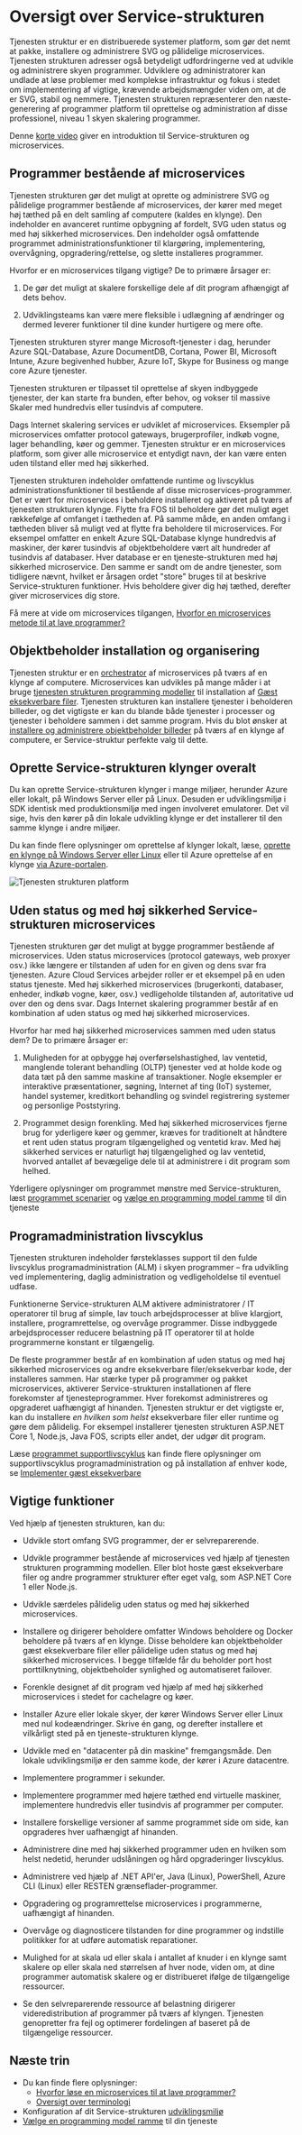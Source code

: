<properties
   pageTitle="Oversigt over Service-strukturen | Microsoft Azure"
   description="En oversigt over Service-strukturen, hvor programmer består af mange microservices til at levere skala og fleksibilitet. Tjenesten struktur er en distribuerede systemer platform bruges til at opbygge SVG, pålidelig og nemt at administrere programmer til skyen"
   services="service-fabric"
   documentationCenter=".net"
   authors="msfussell"
   manager="timlt"
   editor="masnider"/>

<tags
   ms.service="service-fabric"
   ms.devlang="dotnet"
   ms.topic="article"
   ms.tgt_pltfrm="NA"
   ms.workload="NA"
   ms.date="10/22/2016"
   ms.author="mfussell"/>

# <a name="overview-of-service-fabric"></a>Oversigt over Service-strukturen
Tjenesten struktur er en distribuerede systemer platform, som gør det nemt at pakke, installere og administrere SVG og pålidelige microservices. Tjenesten strukturen adresser også betydeligt udfordringerne ved at udvikle og administrere skyen programmer. Udviklere og administratorer kan undlade at løse problemer med komplekse infrastruktur og fokus i stedet om implementering af vigtige, krævende arbejdsmængder viden om, at de er SVG, stabil og nemmere. Tjenesten strukturen repræsenterer den næste-generering af programmer platform til oprettelse og administration af disse professionel, niveau 1 skyen skalering programmer.

Denne [korte video](https://aka.ms/servicefabricvideo) giver en introduktion til Service-strukturen og microservices.


## <a name="applications-composed-of-microservices"></a>Programmer bestående af microservices
Tjenesten strukturen gør det muligt at oprette og administrere SVG og pålidelige programmer bestående af microservices, der kører med meget høj tæthed på en delt samling af computere (kaldes en klynge). Den indeholder en avanceret runtime opbygning af fordelt, SVG uden status og med høj sikkerhed microservices. Den indeholder også omfattende programmet administrationsfunktioner til klargøring, implementering, overvågning, opgradering/rettelse, og slette installeres programmer.

Hvorfor er en microservices tilgang vigtige? De to primære årsager er:

1. De gør det muligt at skalere forskellige dele af dit program afhængigt af dets behov.

2. Udviklingsteams kan være mere fleksible i udlægning af ændringer og dermed leverer funktioner til dine kunder hurtigere og mere ofte.

Tjenesten strukturen styrer mange Microsoft-tjenester i dag, herunder Azure SQL-Database, Azure DocumentDB, Cortana, Power BI, Microsoft Intune, Azure begivenhed hubber, Azure IoT, Skype for Business og mange core Azure tjenester.

Tjenesten strukturen er tilpasset til oprettelse af skyen indbyggede tjenester, der kan starte fra bunden, efter behov, og vokser til massive Skaler med hundredvis eller tusindvis af computere.

Dags Internet skalering services er udviklet af microservices. Eksempler på microservices omfatter protocol gateways, brugerprofiler, indkøb vogne, lager behandling, køer og gemmer. Tjenesten struktur er en microservices platform, som giver alle microservice et entydigt navn, der kan være enten uden tilstand eller med høj sikkerhed.

Tjenesten strukturen indeholder omfattende runtime og livscyklus administrationsfunktioner til bestående af disse microservices-programmer. Det er vært for microservices i beholdere installeret og aktiveret på tværs af tjenesten strukturen klynge. Flytte fra FOS til beholdere gør det muligt øget rækkefølge af omfanget i tætheden af. På samme måde, en anden omfang i tætheden bliver så muligt ved at flytte fra beholdere til microservices. For eksempel omfatter en enkelt Azure SQL-Database klynge hundredvis af maskiner, der kører tusindvis af objektbeholdere vært alt hundreder af tusindvis af databaser. Hver database er en tjeneste-strukturen med høj sikkerhed microservice. Den samme er sandt om de andre tjenester, som tidligere nævnt, hvilket er årsagen ordet "store" bruges til at beskrive Service-strukturen funktioner. Hvis beholdere giver dig høj tæthed, derefter giver microservices dig store.

Få mere at vide om microservices tilgangen, [Hvorfor en microservices metode til at lave programmer?](service-fabric-overview-microservices.md)

## <a name="container-deployment-and-orchestration"></a>Objektbeholder installation og organisering
Tjenesten struktur er en [orchestrator](service-fabric-cluster-resource-manager-introduction.md) af microservices på tværs af en klynge af computere. Microservices kan udvikles på mange måder i at bruge [tjenesten strukturen programming modeller](service-fabric-choose-framework.md) til installation af [Gæst eksekverbare filer](service-fabric-deploy-existing-app.md). Tjenesten strukturen kan installere tjenester i beholderen billeder, og det vigtigste er kan du blande både tjenester i processer og tjenester i beholdere sammen i det samme program. Hvis du blot ønsker at [installere og administrere objektbeholder billeder](service-fabric-containers-overview.md) på tværs af en klynge af computere, er Service-struktur perfekte valg til dette.


## <a name="create-service-fabric-clusters-anywhere"></a>Oprette Service-strukturen klynger overalt
Du kan oprette Service-strukturen klynger i mange miljøer, herunder Azure eller lokalt, på Windows Server eller på Linux. Desuden er udviklingsmiljø i SDK identisk med produktionsmiljø med ingen involveret emulatorer. Det vil sige, hvis den kører på din lokale udvikling klynge er det installerer til den samme klynge i andre miljøer.

Du kan finde flere oplysninger om oprettelse af klynger lokalt, læse, [oprette en klynge på Windows Server eller Linux](service-fabric-deploy-anywhere.md) eller til Azure oprettelse af en klynge [via Azure-portalen](service-fabric-cluster-creation-via-portal.md).

![Tjenesten strukturen platform][Image1]

## <a name="stateless-and-stateful-service-fabric-microservices"></a>Uden status og med høj sikkerhed Service-strukturen microservices

Tjenesten strukturen gør det muligt at bygge programmer bestående af microservices. Uden status microservices (protocol gateways, web proxyer osv.) ikke længere er tilstanden af uden for en given og dens svar fra tjenesten. Azure Cloud Services arbejder roller er et eksempel på en uden status tjeneste. Med høj sikkerhed microservices (brugerkonti, databaser, enheder, indkøb vogne, køer, osv.) vedligeholde tilstanden af, autoritative ud over den og dens svar. Dags Internet skalering programmer består af en kombination af uden status og med høj sikkerhed microservices.

Hvorfor har med høj sikkerhed microservices sammen med uden status dem? De to primære årsager er:

1. Muligheden for at opbygge høj overførselshastighed, lav ventetid, manglende tolerant behandling (OLTP) tjenester ved at holde kode og data tæt på den samme maskine af transaktioner. Nogle eksempler er interaktive præsentationer, søgning, Internet af ting (IoT) systemer, handel systemer, kreditkort behandling og svindel registrering systemer og personlige Poststyring.

2. Programmet design forenkling. Med høj sikkerhed microservices fjerne brug for yderligere køer og gemmer, kræves for traditionelt at håndtere et rent uden status program tilgængelighed og ventetid krav. Med høj sikkerhed services er naturligt høj tilgængelighed og lav ventetid, hvorved antallet af bevægelige dele til at administrere i dit program som helhed.

Yderligere oplysninger om programmet mønstre med Service-strukturen, læst [programmet scenarier](service-fabric-application-scenarios.md) og [vælge en programming model ramme](service-fabric-choose-framework.md) til din tjeneste

## <a name="application-lifecycle-management"></a>Programadministration livscyklus
Tjenesten strukturen indeholder førsteklasses support til den fulde livscyklus programadministration (ALM) i skyen programmer – fra udvikling ved implementering, daglig administration og vedligeholdelse til eventuel udfase.

Funktionerne Service-strukturen ALM aktivere administratorer / IT operatorer til brug af simple, lav touch arbejdsprocesser at blive klargjort, installere, programrettelse, og overvåge programmer. Disse indbyggede arbejdsprocesser reducere belastning på IT operatorer til at holde programmerne konstant er tilgængelig.

De fleste programmer består af en kombination af uden status og med høj sikkerhed microservices og andre eksekverbare filer/eksekverbar kode, der installeres sammen. Har stærke typer på programmer og pakket microservices, aktiverer Service-strukturen installationen af flere forekomster af tjenesteprogrammer. Hver forekomst administreres og opgraderet uafhængigt af hinanden. Tjenesten struktur er det vigtigste er, kan du installere *en hvilken som helst* eksekverbare filer eller runtime og gøre dem pålidelig. For eksempel installerer tjenesten strukturen ASP.NET Core 1, Node.js, Java FOS, scripts eller andet, der udgør dit program.

Læse [programmet supportlivscyklus](service-fabric-application-lifecycle.md) kan finde flere oplysninger om supportlivscyklus programadministration og på installation af enhver kode, se [Implementer gæst eksekverbare](service-fabric-deploy-existing-app.md)

## <a name="key-capabilities"></a>Vigtige funktioner
Ved hjælp af tjenesten strukturen, kan du:

- Udvikle stort omfang SVG programmer, der er selvreparerende.

- Udvikle programmer bestående af microservices ved hjælp af tjenesten strukturen programming modellen. Eller blot hoste gæst eksekverbare filer og andre programmer strukturer efter eget valg, som ASP.NET Core 1 eller Node.js.

- Udvikle særdeles pålidelig uden status og med høj sikkerhed microservices.

- Installere og dirigerer beholdere omfatter Windows beholdere og Docker beholdere på tværs af en klynge. Disse beholdere kan objektbeholder gæst eksekverbare filer eller pålidelige uden status og med høj sikkerhed microservices.  I begge tilfælde får du beholder port host porttilknytning, objektbeholder synlighed og automatiseret failover.

- Forenkle designet af dit program ved hjælp af med høj sikkerhed microservices i stedet for cachelagre og køer.

- Installer Azure eller lokale skyer, der kører Windows Server eller Linux med nul kodeændringer. Skrive én gang, og derefter installere et vilkårligt sted på en tjeneste-strukturen klynge.

- Udvikle med en "datacenter på din maskine" fremgangsmåde. Den lokale udviklingsmiljø er den samme kode, der kører i Azure datacentre.

- Implementere programmer i sekunder.

- Implementere programmer med højere tæthed end virtuelle maskiner, implementere hundredvis eller tusindvis af programmer per computer.

- Installere forskellige versioner af samme programmet side om side, kan opgraderes hver uafhængigt af hinanden.

- Administrere dine med høj sikkerhed programmer uden en hvilken som helst nedetid, herunder udslåningen og hård opgraderinger livscyklus.

- Administrere ved hjælp af .NET API'er, Java (Linux), PowerShell, Azure CLI (Linux) eller RESTEN grænseflader-programmer.

- Opgradering og programrettelse microservices i programmerne, uafhængigt af hinanden.

- Overvåge og diagnosticere tilstanden for dine programmer og indstille politikker for at udføre automatisk reparationer.

- Mulighed for at skala ud eller skala i antallet af knuder i en klynge samt skalere op eller skala ned størrelsen af hver node, viden om, at dine programmer automatisk skalere og er distribueret ifølge de tilgængelige ressourcer.

- Se den selvreparerende ressource af belastning dirigerer videredistribution af programmer på tværs af klyngen. Tjenesten genopretter fra fejl og optimerer fordelingen af baseret på de tilgængelige ressourcer.

<!--Every topic should have next steps and links to the next logical set of content to keep the customer engaged-->
## <a name="next-steps"></a>Næste trin

* Du kan finde flere oplysninger:
    * [Hvorfor løse en microservices til at lave programmer?](service-fabric-overview-microservices.md)
    * [Oversigt over terminologi](service-fabric-technical-overview.md)
* Konfiguration af dit Service-strukturen [udviklingsmiljø](service-fabric-get-started.md)  
* [Vælge en programming model ramme](service-fabric-choose-framework.md) til din tjeneste

[Image1]: media/service-fabric-overview/Service-Fabric-Overview.png
